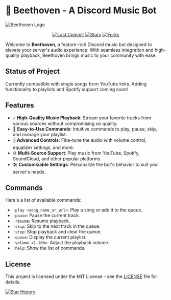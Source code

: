 # 🎵 Beethoven - A Discord Music Bot

![Beethoven Logo](images/logo.png)

<div align="center">

[![Last Commit](https://img.shields.io/github/last-commit/ravier1/Beethoven)](https://github.com/ravier1/Beethoven/commits/main)
[![Stars](https://img.shields.io/github/stars/ravier1/Beethoven)](https://github.com/ravier1/Beethoven/stargazers)
[![Forks](https://img.shields.io/github/forks/ravier1/Beethoven)](https://github.com/ravier1/Beethoven/network/members)

</div>

Welcome to **Beethoven**, a feature-rich Discord music bot designed to elevate your server's audio experience. With seamless integration and high-quality playback, Beethoven brings music to your community with ease.

## Status of Project
Currently compatible with single songs from YouTube links. Adding functionality to playlists and Spotify support coming soon!

## Features

- 🎶 **High-Quality Music Playback**: Stream your favorite tracks from various sources without compromising on quality.
- 📜 **Easy-to-Use Commands**: Intuitive commands to play, pause, skip, and manage your playlist.
- 🎚️ **Advanced Controls**: Fine-tune the audio with volume control, equalizer settings, and more.
- 🌐 **Multi-Source Support**: Play music from YouTube, Spotify, SoundCloud, and other popular platforms.
- 🛠️ **Customizable Settings**: Personalize the bot's behavior to suit your server's needs.

## Commands

Here's a list of available commands:

- `!play <song_name_or_url>`: Play a song or add it to the queue.
- `!pause`: Pause the current track.
- `!resume`: Resume playback.
- `!skip`: Skip to the next track in the queue.
- `!stop`: Stop playback and clear the queue.
- `!queue`: Display the current playlist.
- `!volume <1-100>`: Adjust the playback volume.
- `!help`: Show the list of commands.

## License

This project is licensed under the MIT License - see the [LICENSE](LICENSE) file for details.

[![Star History](https://api.star-history.com/svg?repos=ravier1/Beethoven&type=Date)](https://star-history.com/#ravier1/Beethoven&Date)
